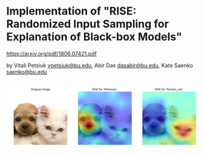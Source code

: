# Implementation of "RISE: Randomized Input Sampling for Explanation of Black-box Models"

https://arxiv.org/pdf/1806.07421.pdf

by Vitali Petsiuk <vpetsiuk@bu.edu>, Abir Das <dasabir@bu.edu>, Kate Saenko <saenko@bu.edu>


<br>
<img src='./rise-1.png' width='800'>
